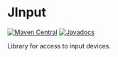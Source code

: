 # JInput

[![Maven Central](https://img.shields.io/maven-central/v/net.java.jinput/jinput.svg)](https://maven-badges.herokuapp.com/maven-central/net.java.jinput/jinput)
[![Javadocs](http://www.javadoc.io/badge/net.java.jinput/jinput.svg)](http://www.javadoc.io/doc/net.java.jinput/jinput)

Library for access to input devices.

